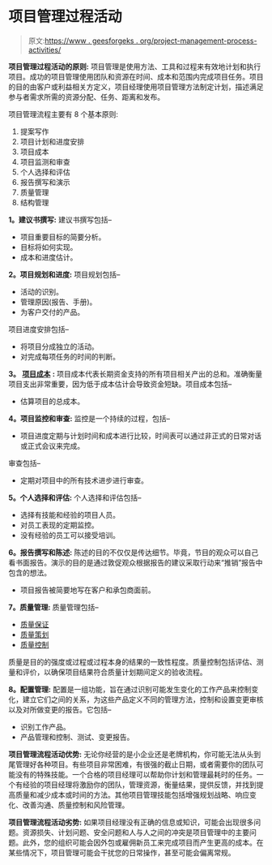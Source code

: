 # 项目管理过程活动

> 原文:[https://www . geesforgeks . org/project-management-process-activities/](https://www.geeksforgeeks.org/project-management-process-activities/)

**项目管理过程活动的原则:**
项目管理是使用方法、工具和过程来有效地计划和执行项目。成功的项目管理使用团队和资源在时间、成本和范围内完成项目任务。项目的目的由客户或利益相关方定义，项目经理使用项目管理方法制定计划，描述满足参与者需求所需的资源分配、任务、距离和发布。

项目管理流程主要有 8 个基本原则:

1.  提案写作
2.  项目计划和进度安排
3.  项目成本
4.  项目监测和审查
5.  个人选择和评估
6.  报告撰写和演示
7.  质量管理
8.  结构管理

**1。建议书撰写:**
建议书撰写包括–

*   项目重要目标的简要分析。
*   目标将如何实现。
*   成本和进度估计。

**2。项目规划和进度:**
项目规划包括–

*   活动的识别。
*   管理原因(报告、手册)。
*   为客户交付的产品。

项目进度安排包括–

*   将项目分成独立的活动。
*   对完成每项任务的时间的判断。

**3。** [**项目成本**](https://www.geeksforgeeks.org/cost-estimation-models-in-software-engineering/) **:**
项目成本代表长期资金支持的所有项目相关产出的总和。准确衡量项目支出非常重要，因为低于成本估计会导致资金短缺。项目成本包括–

*   估算项目的总成本。

**4。项目监控和审查:**
监控是一个持续的过程，包括–

*   项目进度定期与计划时间和成本进行比较，时间表可以通过非正式的日常对话或正式会议来完成。

审查包括–

*   定期对项目中的所有技术进步进行审查。

**5。个人选择和评估:**
个人选择和评估包括–

*   选择有技能和经验的项目人员。
*   对员工表现的定期监控。
*   没有经验的员工可以接受培训。

**6。报告撰写和陈述:**
陈述的目的不仅仅是传达细节。毕竟，节目的观众可以自己看书面报告。演示的目的是通过敦促观众根据报告的建议采取行动来“推销”报告中包含的想法。

*   项目报告被简要地写在客户和承包商面前。

**7。质量管理:**
质量管理包括–

*   [质量保证](https://www.geeksforgeeks.org/software-engineering-software-quality-assurance/)
*   [质量策划](https://www.geeksforgeeks.org/quality-planning-in-software-engineering/)
*   [质量控制](https://www.geeksforgeeks.org/differences-between-quality-assurance-and-quality-control/)

质量是目的的强度或过程或过程本身的结果的一致性程度。质量控制包括评估、测量和评价，以确保项目结果符合质量计划期间定义的验收流程。

**8。配置管理:**
配置是一组功能，旨在通过识别可能发生变化的工作产品来控制变化，建立它们之间的关系，为这些产品定义不同的管理方法，控制和设置变更审核以及对所做变更的报告。它包括–

*   识别工作产品。
*   产品管理和控制、测试、变更报告。

**项目管理流程活动优势:**
无论你经营的是小企业还是老牌机构，你可能无法从头到尾管理好各种项目。有些项目非常困难，有很强的截止日期，或者需要你的团队可能没有的特殊技能。一个合格的项目经理可以帮助你计划和管理最耗时的任务。一个有经验的项目经理将激励你的团队，管理资源，衡量结果，提供反馈，并找到提高质量和减少成本或时间的方法。其他项目管理技能包括增强规划战略、响应变化、改善沟通、质量控制和风险管理。

**项目管理流程活动劣势:**
如果项目经理没有正确的信息或知识，可能会出现很多问题。资源损失、计划问题、安全问题和人与人之间的冲突是项目管理中的主要问题。此外，您的组织可能会因外包或雇佣新员工来完成项目而产生更高的成本。在某些情况下，项目管理可能会干扰您的日常操作，甚至可能会偏离常规。